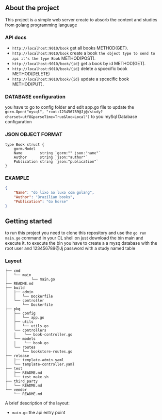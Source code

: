 ## About the project
This project is a simple web server create to absorb the content and studies from golang programming language

### API docs

* `http://localhost:9010/book` get all books METHOD(GET).
* `http://localhost:9010/book` create a book `the object type to send to api it's the type Book` METHOD(POST).
* `http://localhost:9010/book/{id}` get a book by id METHOD(GET).
* `http://localhost:9010/book/{id}` delete a spcecific book METHOD(DELETE) 
* `http://localhost:9010/book/{id}` update a spcecific book METHOD(PUT).

### DATABASE configuration
you have to go to config folder and edit app.go file to update the
```gorm.Open("mysql", "root:123456789@Jj@/study?charset=utf8&parseTime=True&loc=Local")```
to you mySql Database configuration

### JSON OBJECT FORMAT

```
type Book struct {
	gorm.Model
	Name        string `gorm:"" json:"name"`
	Author      string `json:"author"`
	Publication string `json:"publication"`
}
```

### EXAMPLE
```json
{
	"Name": "do lixo ao luxo com golang",
	"Author": "Brazilian books",
	"Publication": "Go horse"
}
```


## Getting started

to run this project you need to clone this repository and use the `go run main.go` command in your CL shell
on just download the bin main and execute it. to execute the bin you have to create a a mysq database
with the root user and 123456789@Jj password with a study named table

### Layout

```tree
├── cmd
│   └── main
│   		└── main.go
├── README.md
├── build
│   ├── admin
│   │   └── Dockerfile
│   └── controller
│       └── Dockerfile
├── pkg
│   ├── config
│   │   └── app.go
│   ├── utils
│   │   └── utils.go 
│   └── controllers   
│   │    └── book-controller.go
│   └── models
│   │    └── book.go   
│   └── routes
│       └── bookstore-routes.go
├── release
│   ├── template-admin.yaml
│   └── template-controller.yaml
├── test
│   ├── README.md
│   └── test_make.sh
├── third_party
│   └── README.md
└── vendor
    └── README.md
```

A brief description of the layout:

* `main.go` the api entry point
